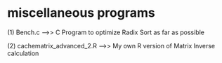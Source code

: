 # miscellaneous programs
(1) Bench.c   -->>   C Program to optimize Radix Sort as far as possible

(2) cachematrix_advanced_2.R   -->>   My own R version of Matrix Inverse calculation
